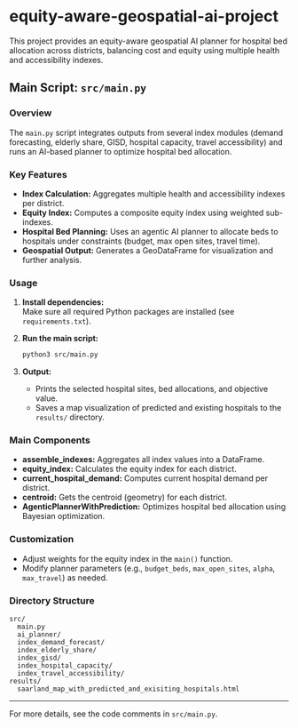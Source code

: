 # equity-aware-geospatial-ai-project

This project provides an equity-aware geospatial AI planner for hospital bed allocation across districts, balancing cost and equity using multiple health and accessibility indexes.

## Main Script: `src/main.py`

### Overview

The `main.py` script integrates outputs from several index modules (demand forecasting, elderly share, GISD, hospital capacity, travel accessibility) and runs an AI-based planner to optimize hospital bed allocation.

### Key Features

- **Index Calculation:** Aggregates multiple health and accessibility indexes per district.
- **Equity Index:** Computes a composite equity index using weighted sub-indexes.
- **Hospital Bed Planning:** Uses an agentic AI planner to allocate beds to hospitals under constraints (budget, max open sites, travel time).
- **Geospatial Output:** Generates a GeoDataFrame for visualization and further analysis.

### Usage

1. **Install dependencies:**  
   Make sure all required Python packages are installed (see `requirements.txt`).

2. **Run the main script:**  
   ```bash
   python3 src/main.py
   ```

3. **Output:**  
   - Prints the selected hospital sites, bed allocations, and objective value.
   - Saves a map visualization of predicted and existing hospitals to the `results/` directory.

### Main Components

- **assemble_indexes:** Aggregates all index values into a DataFrame.
- **equity_index:** Calculates the equity index for each district.
- **current_hospital_demand:** Computes current hospital demand per district.
- **centroid:** Gets the centroid (geometry) for each district.
- **AgenticPlannerWithPrediction:** Optimizes hospital bed allocation using Bayesian optimization.

### Customization

- Adjust weights for the equity index in the `main()` function.
- Modify planner parameters (e.g., `budget_beds`, `max_open_sites`, `alpha`, `max_travel`) as needed.

### Directory Structure

```
src/
  main.py
  ai_planner/
  index_demand_forecast/
  index_elderly_share/
  index_gisd/
  index_hospital_capacity/
  index_travel_accessibility/
results/
  saarland_map_with_predicted_and_exisiting_hospitals.html
```

---

For more details, see the code comments in `src/main.py`.